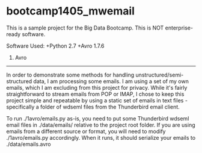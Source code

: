 bootcamp1405_mwemail
====================

This is a sample project for the Big Data Bootcamp.
This is NOT enterprise-ready software. 

Software Used:
+Python 2.7
+Avro 1.7.6
	
1. Avro
-------
In order to demonstrate some methods for handling unstructured/semi-structured data, I am processing some emails. I am using a set of my own emails, which I am excluding from this project for privacy. While it's fairly straightforward to stream emails from POP or IMAP, I chose to keep this project simple and repeatable by using a static set of emails in text files - specifically a folder of wdseml files from the Thunderbird email client.

To run ./1avro/emails.py as-is, you need to put some Thunderbird wdseml email files in ./data/emails/ relative to the project root folder. If you are using emails from a different source or format, you will need to modify ./1avro/emails.py accordingly. When it runs, it should serialize your emails to ./data/emails.avro
